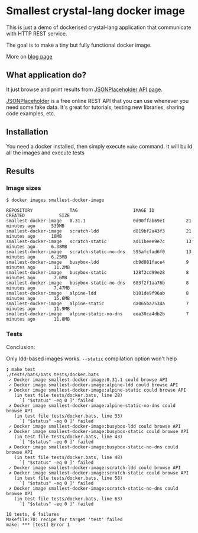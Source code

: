 Smallest crystal-lang docker image
==================================

This is just a demo of dockerised crystal-lang application that communicate with
HTTP REST service.

The goal is to make a tiny but fully functional docker image.

More on [blog page](https://andrius.mobi/2019/10/Create-the-smallest-Crystal-lang-docker-image-based-on-scratch.html)

## What application do?

It just browse and print results from
[JSONPlaceholder API page](http://jsonplaceholder.typicode.com/posts/1).

[JSONPlaceholder](https://jsonplaceholder.typicode.com) is a free online
REST API that you can use whenever you need some fake data. It's great for
tutorials, testing new libraries, sharing code examples, etc.

## Installation

You need a docker installed, then simply execute `make` command. It will build
all the images and execute tests

## Results

### Image sizes

```
$ docker images smallest-docker-image

REPOSITORY              TAG                     IMAGE ID            CREATED             SIZE
smallest-docker-image   0.31.1                  0d90ffab69e1        21 minutes ago      539MB
smallest-docker-image   scratch-ldd             d819bf2a43f3        21 minutes ago      10MB
smallest-docker-image   scratch-static          ad11beee9e7c        13 minutes ago      6.38MB
smallest-docker-image   scratch-static-no-dns   595afcfad6f0        13 minutes ago      6.25MB
smallest-docker-image   busybox-ldd             db9d081face4        9 minutes ago       11.2MB
smallest-docker-image   busybox-static          128f2cd99e28        8 minutes ago       7.6MB
smallest-docker-image   busybox-static-no-dns   683f2f1aa76b        8 minutes ago       7.47MB
smallest-docker-image   alpine-ldd              b101de9f96ab        8 minutes ago       15.6MB
smallest-docker-image   alpine-static           da065ba7534a        7 minutes ago       11.9MB
smallest-docker-image   alpine-static-no-dns    eea30ca4db2b        7 minutes ago       11.8MB
```

### Tests

Conclusion:

Only ldd-based images works. `--static` compilation option won't help

```
❯ make test
./tests/bats/bats tests/docker.bats
 ✓ Docker image smallest-docker-image:0.31.1 could browse API
 ✓ Docker image smallest-docker-image:alpine-ldd could browse API
 ✗ Docker image smallest-docker-image:alpine-static could browse API
   (in test file tests/docker.bats, line 28)
     `[ "$status" -eq 0 ]' failed
 ✗ Docker image smallest-docker-image:alpine-static-no-dns could browse API
   (in test file tests/docker.bats, line 33)
     `[ "$status" -eq 0 ]' failed
 ✓ Docker image smallest-docker-image:busybox-ldd could browse API
 ✗ Docker image smallest-docker-image:busybox-static could browse API
   (in test file tests/docker.bats, line 43)
     `[ "$status" -eq 0 ]' failed
 ✗ Docker image smallest-docker-image:busybox-static-no-dns could browse API
   (in test file tests/docker.bats, line 48)
     `[ "$status" -eq 0 ]' failed
 ✓ Docker image smallest-docker-image:scratch-ldd could browse API
 ✗ Docker image smallest-docker-image:scratch-static could browse API
   (in test file tests/docker.bats, line 58)
     `[ "$status" -eq 0 ]' failed
 ✗ Docker image smallest-docker-image:scratch-static-no-dns could browse API
   (in test file tests/docker.bats, line 63)
     `[ "$status" -eq 0 ]' failed

10 tests, 6 failures
Makefile:70: recipe for target 'test' failed
make: *** [test] Error 1
```
